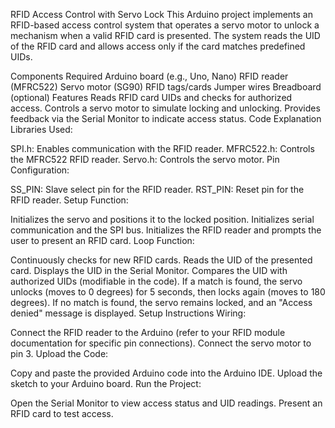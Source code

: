 RFID Access Control with Servo Lock
This Arduino project implements an RFID-based access control system that operates a servo motor to unlock a mechanism when a valid RFID card is presented. The system reads the UID of the RFID card and allows access only if the card matches predefined UIDs.

Components Required
Arduino board (e.g., Uno, Nano)
RFID reader (MFRC522)
Servo motor (SG90)
RFID tags/cards
Jumper wires
Breadboard (optional)
Features
Reads RFID card UIDs and checks for authorized access.
Controls a servo motor to simulate locking and unlocking.
Provides feedback via the Serial Monitor to indicate access status.
Code Explanation
Libraries Used:

SPI.h: Enables communication with the RFID reader.
MFRC522.h: Controls the MFRC522 RFID reader.
Servo.h: Controls the servo motor.
Pin Configuration:

SS_PIN: Slave select pin for the RFID reader.
RST_PIN: Reset pin for the RFID reader.
Setup Function:

Initializes the servo and positions it to the locked position.
Initializes serial communication and the SPI bus.
Initializes the RFID reader and prompts the user to present an RFID card.
Loop Function:

Continuously checks for new RFID cards.
Reads the UID of the presented card.
Displays the UID in the Serial Monitor.
Compares the UID with authorized UIDs (modifiable in the code).
If a match is found, the servo unlocks (moves to 0 degrees) for 5 seconds, then locks again (moves to 180 degrees).
If no match is found, the servo remains locked, and an "Access denied" message is displayed.
Setup Instructions
Wiring:

Connect the RFID reader to the Arduino (refer to your RFID module documentation for specific pin connections).
Connect the servo motor to pin 3.
Upload the Code:

Copy and paste the provided Arduino code into the Arduino IDE.
Upload the sketch to your Arduino board.
Run the Project:

Open the Serial Monitor to view access status and UID readings.
Present an RFID card to test access.
